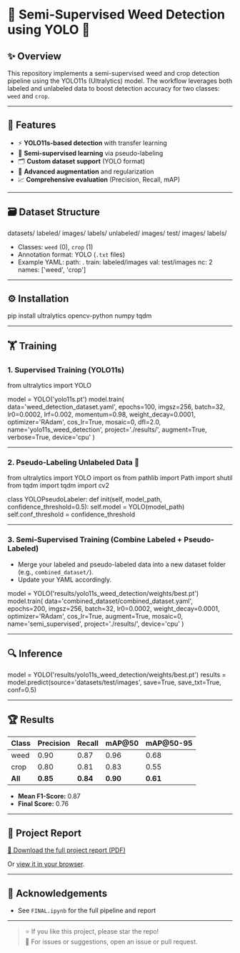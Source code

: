 # 🌱 Semi-Supervised Weed Detection using YOLO 🚜

## ✨ Overview

This repository implements a semi-supervised weed and crop detection pipeline using the YOLO11s (Ultralytics) model. The workflow leverages both labeled and unlabeled data to boost detection accuracy for two classes: `weed` and `crop`.

---

## 🌟 Features

- ⚡ **YOLO11s-based detection** with transfer learning  
- 🧠 **Semi-supervised learning** via pseudo-labeling  
- 🗂️ **Custom dataset support** (YOLO format)  
- 🧰 **Advanced augmentation** and regularization  
- 📈 **Comprehensive evaluation** (Precision, Recall, mAP)  

---

## 🗃️ Dataset Structure

datasets/
labeled/
images/
labels/
unlabeled/
images/
test/
images/
labels/

- Classes: `weed` (0), `crop` (1)
- Annotation format: YOLO (`.txt` files)
- Example YAML:
path: .
train: labeled/images
val: test/images
nc: 2
names: ['weed', 'crop']

---

## ⚙️ Installation

pip install ultralytics opencv-python numpy tqdm

---

## 🏋️ Training

### 1. **Supervised Training (YOLO11s)**

from ultralytics import YOLO

model = YOLO('yolo11s.pt')
model.train(
data='weed_detection_dataset.yaml',
epochs=100,
imgsz=256,
batch=32,
lr0=0.0002,
lrf=0.002,
momentum=0.98,
weight_decay=0.0001,
optimizer='RAdam',
cos_lr=True,
mosaic=0,
dfl=2.0,
name='yolo11s_weed_detection',
project='./results/',
augment=True,
verbose=True,
device='cpu'
)

---

### 2. **Pseudo-Labeling Unlabeled Data** 🤖

from ultralytics import YOLO
import os
from pathlib import Path
import shutil
from tqdm import tqdm
import cv2

class YOLOPseudoLabeler:
def init(self, model_path, confidence_threshold=0.5):
self.model = YOLO(model_path)
self.conf_threshold = confidence_threshold

---

### 3. **Semi-Supervised Training (Combine Labeled + Pseudo-Labeled)**
- Merge your labeled and pseudo-labeled data into a new dataset folder (e.g., `combined_dataset/`).
- Update your YAML accordingly.

model = YOLO('results/yolo11s_weed_detection/weights/best.pt')
model.train(
data='combined_dataset/combined_dataset.yaml',
epochs=200,
imgsz=256,
batch=32,
lr0=0.0002,
weight_decay=0.0001,
optimizer='RAdam',
cos_lr=True,
augment=True,
mosaic=0,
name='semi_supervised',
project='./results/',
device='cpu'
)

---

## 🔍 Inference

model = YOLO('results/yolo11s_weed_detection/weights/best.pt')
results = model.predict(source='datasets/test/images', save=True, save_txt=True, conf=0.5)

---

## 🏆 Results

| Class | Precision | Recall | mAP@50 | mAP@50-95 |
|-------|-----------|--------|--------|-----------|
| weed  | 0.90      | 0.87   | 0.96   | 0.68      |
| crop  | 0.80      | 0.81   | 0.83   | 0.55      |
| **All** | **0.85** | **0.84** | **0.90** | **0.61** |

- **Mean F1-Score:** 0.87
- **Final Score:** 0.76

---

## 📄 Project Report

[📝 Download the full project report (PDF)](./Project-Report_-Semi-Supervised-Sesame-Crop-and-Weed-Detection-using-YOLOv8-(1).pdf)

Or [view it in your browser](./Project-Report_-Semi-Supervised-Sesame-Crop-and-Weed-Detection-using-YOLOv8-1.pdf).

---

## 🙏 Acknowledgements

- See `FINAL.ipynb` for the full pipeline and report

---

> ⭐️ If you like this project, please star the repo!  
> 🐛 For issues or suggestions, open an issue or pull request.

